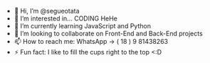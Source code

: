 - 👋 Hi, I’m @segueotata
- 👀 I’m interested in... CODING HeHe
- 🌱 I’m currently learning JavaScript and Python
- 💞️ I’m looking to collaborate on Front-End and Back-End projects
- 📫 How to reach me: WhatsApp -> ( 18 ) 9 81438263
- ⚡ Fun fact: I like to fill the cups right to the top <:D

<!---
segueotata/segueotata is a ✨ special ✨ repository because its `README.md` (this file) appears on your GitHub profile.
You can click the Preview link to take a look at your changes.
--->
